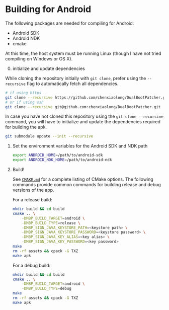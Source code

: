 Building for Android
====================

The following packages are needed for compiling for Android:

- Android SDK
- Android NDK
- cmake

At this time, the host system must be running Linux (though I have not tried compiling on Windows or OS X).

0. initialize and update dependencies

While cloning the repository initially with ```git clone```, prefer using the ```--recursive``` flag to automatically fetch all dependencies.

   ```sh
   # if using https
   git clone --recursive https://github.com/chenxiaolong/DualBootPatcher.git
   # or if using ssh
   git clone --recursive git@github.com:chenxiaolong/DualBootPatcher.git
   ```

In case you have not cloned this repository using the ```git clone --recursive``` command, you will have to initialize and update the dependencies required for building the apk.

   ```sh
   git submodule update --init --recursive
   ```

1. Set the environment variables for the Android SDK and NDK path

   ```sh
   export ANDROID_HOME=/path/to/android-sdk
   export ANDROID_NDK_HOME=/path/to/android-ndk
   ```

2. Build!

   See [`CMAKE.md`](CMAKE.md) for a complete listing of CMake options. The following commands provide common commands for building release and debug versions of the app.

   For a release build:

   ```sh
   mkdir build && cd build
   cmake .. \
       -DMBP_BUILD_TARGET=android \
       -DMBP_BUILD_TYPE=release \
       -DMBP_SIGN_JAVA_KEYSTORE_PATH=<keystore path> \
       -DMBP_SIGN_JAVA_KEYSTORE_PASSWORD=<keystore password> \
       -DMBP_SIGN_JAVA_KEY_ALIAS=<key alias> \
       -DMBP_SIGN_JAVA_KEY_PASSWORD=<key password>
   make
   rm -rf assets && cpack -G TXZ
   make apk
   ```

   For a debug build:

   ```sh
   mkdir build && cd build
   cmake .. \
       -DMBP_BUILD_TARGET=android \
       -DMBP_BUILD_TYPE=debug
   make
   rm -rf assets && cpack -G TXZ
   make apk
   ```
